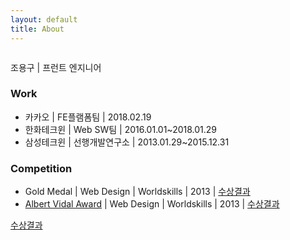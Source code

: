 ```yaml
---
layout: default
title: About
---
```


<div class="post">
	<img src="{{ '/assets/img/profile.png' | prepend: site.baseurl }}" alt="">
	<p class="intro">
	조용구 | 프런트 엔지니어<br>
	</p>
	<h3>Work</h3>
	<ul>
		<li>카카오 | FE플램폼팀 | 2018.02.19</li>
		<li>한화테크윈 | Web SW팀 | 2016.01.01~2018.01.29</li>
		<li>삼성테크윈 | 선행개발연구소 | 2013.01.29~2015.12.31</li>
  	</ul>
	<h3>Competition</h3>
	<ul>
		<li>Gold Medal | Web Design | Worldskills | 2013 | <a href="https://results.worldskills.org/results?base_skill=127&offset=0&event=9&member=16" target="_blank">수상결과</a></li>
		<li><a href="https://worldskills.org/what/competitions/albert-vidal-award/" target="_blank">Albert Vidal Award</a> | Web Design | Worldskills | 2013 | <a href="https://api.worldskills.org/resources/download/2383/2383/3041?l=en" target="_blank">수상결과</a></li>
  	</ul>
</div>

<a href="https://results.worldskills.org/results?base_skill=127&offset=0&event=9&member=16" target="_blank">수상결과</a>
